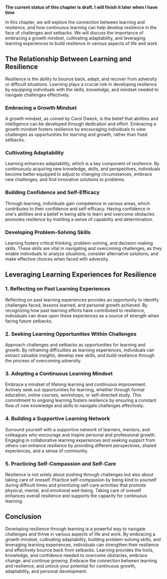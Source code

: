 **The current status of this chapter is draft. I will finish it later when I have time**

In this chapter, we will explore the connection between learning and resilience, and how continuous learning can help develop resilience in the face of challenges and setbacks. We will discuss the importance of embracing a growth mindset, cultivating adaptability, and leveraging learning experiences to build resilience in various aspects of life and work.

The Relationship Between Learning and Resilience
------------------------------------------------

Resilience is the ability to bounce back, adapt, and recover from adversity or difficult situations. Learning plays a crucial role in developing resilience by equipping individuals with the skills, knowledge, and mindset needed to navigate challenges effectively.

### Embracing a Growth Mindset

A growth mindset, as coined by Carol Dweck, is the belief that abilities and intelligence can be developed through dedication and effort. Embracing a growth mindset fosters resilience by encouraging individuals to view challenges as opportunities for learning and growth, rather than fixed setbacks.

### Cultivating Adaptability

Learning enhances adaptability, which is a key component of resilience. By continuously acquiring new knowledge, skills, and perspectives, individuals become better equipped to adjust to changing circumstances, embrace new challenges, and find innovative solutions to problems.

### Building Confidence and Self-Efficacy

Through learning, individuals gain competence in various areas, which contributes to their confidence and self-efficacy. Having confidence in one's abilities and a belief in being able to learn and overcome obstacles promotes resilience by instilling a sense of capability and determination.

### Developing Problem-Solving Skills

Learning fosters critical thinking, problem-solving, and decision-making skills. These skills are vital in navigating and overcoming challenges, as they enable individuals to analyze situations, consider alternative solutions, and make effective choices when faced with adversity.

Leveraging Learning Experiences for Resilience
----------------------------------------------

### 1. Reflecting on Past Learning Experiences

Reflecting on past learning experiences provides an opportunity to identify challenges faced, lessons learned, and personal growth achieved. By recognizing how past learning efforts have contributed to resilience, individuals can draw upon these experiences as a source of strength when facing future setbacks.

### 2. Seeking Learning Opportunities Within Challenges

Approach challenges and setbacks as opportunities for learning and growth. By reframing difficulties as learning experiences, individuals can extract valuable insights, develop new skills, and build resilience through the process of overcoming adversity.

### 3. Adopting a Continuous Learning Mindset

Embrace a mindset of lifelong learning and continuous improvement. Actively seek out opportunities for learning, whether through formal education, online courses, workshops, or self-directed study. This commitment to ongoing learning fosters resilience by ensuring a constant flow of new knowledge and skills to navigate challenges effectively.

### 4. Building a Supportive Learning Network

Surround yourself with a supportive network of learners, mentors, and colleagues who encourage and inspire personal and professional growth. Engaging in collaborative learning experiences and seeking support from others can enhance resilience by providing different perspectives, shared experiences, and a sense of community.

### 5. Practicing Self-Compassion and Self-Care

Resilience is not solely about pushing through challenges but also about taking care of oneself. Practice self-compassion by being kind to yourself during difficult times and prioritizing self-care activities that promote physical, mental, and emotional well-being. Taking care of oneself enhances overall resilience and supports the capacity for continuous learning.

Conclusion
----------

Developing resilience through learning is a powerful way to navigate challenges and thrive in various aspects of life and work. By embracing a growth mindset, cultivating adaptability, building problem-solving skills, and leveraging learning experiences, individuals can strengthen their resilience and effectively bounce back from setbacks. Learning provides the tools, knowledge, and confidence needed to overcome obstacles, embrace change, and continue growing. Embrace the connection between learning and resilience, and unlock your potential for continuous growth, adaptability, and personal development.
